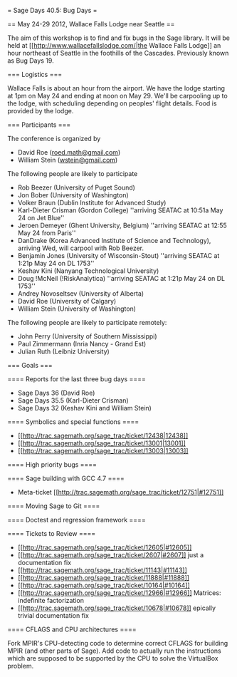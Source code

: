 = Sage Days 40.5: Bug Days =

== May 24-29 2012, Wallace Falls Lodge near Seattle ==

The aim of this workshop is to find and fix bugs in the Sage library.  It will be held at [[http://www.wallacefallslodge.com/|the Wallace Falls Lodge]] an hour northeast of Seattle in the foothills of the Cascades.  Previously known as Bug Days 19.

=== Logistics ===

Wallace Falls is about an hour from the airport.  We have the lodge starting at 1pm on May 24 and ending at noon on May 29.  We'll be carpooling up to the lodge, with scheduling depending on peoples' flight details.  Food is provided by the lodge.

=== Participants ===

The conference is organized by

 * David Roe (roed.math@gmail.com)
 * William Stein (wstein@gmail.com)

The following people are likely to participate

 * Rob Beezer (University of Puget Sound)
 * Jon Bober (University of Washington)
 * Volker Braun (Dublin Institute for Advanced Study)
 * Karl-Dieter Crisman (Gordon College) ''arriving SEATAC at 10:51a May 24 on Jet Blue''
 * Jeroen Demeyer (Ghent University, Belgium) ''arriving SEATAC at 12:55 May 24 from Paris''
 * DanDrake (Korea Advanced Institute of Science and Technology), arriving Wed, will carpool with Rob Beezer.
 * Benjamin Jones (University of Wisconsin-Stout) ''arriving SEATAC at 1:21p May 24 on DL 1753''
 * Keshav Kini (Nanyang Technological University)
 * Doug !McNeil (!RiskAnalytica) ''arriving SEATAC at 1:21p May 24 on DL 1753''
 * Andrey Novoseltsev (University of Alberta)
 * David Roe (University of Calgary)
 * William Stein (University of Washington)

The following people are likely to participate remotely:

 * John Perry (University of Southern Mississippi)
 * Paul Zimmermann (Inria Nancy - Grand Est)
 * Julian Ruth (Leibniz University)

=== Goals ===

==== Reports for the last three bug days ====

 * Sage Days 36 (David Roe)
 * Sage Days 35.5 (Karl-Dieter Crisman)
 * Sage Days 32 (Keshav Kini and William Stein)

==== Symbolics and special functions ====

 * [[http://trac.sagemath.org/sage_trac/ticket/12438|12438]]
 * [[http://trac.sagemath.org/sage_trac/ticket/13001|13001]]
 * [[http://trac.sagemath.org/sage_trac/ticket/13003|13003]]

==== High priority bugs ====

==== Sage building with GCC 4.7 ====

 * Meta-ticket [[http://trac.sagemath.org/sage_trac/ticket/12751|#12751]]

==== Moving Sage to Git ====

==== Doctest and regression framework ====

==== Tickets to Review ====

 * [[http://trac.sagemath.org/sage_trac/ticket/12605|#12605]]
 * [[http://trac.sagemath.org/sage_trac/ticket/2607|#2607]] just a documentation fix
 * [[http://trac.sagemath.org/sage_trac/ticket/11143|#11143]]
 * [[http://trac.sagemath.org/sage_trac/ticket/11888|#11888]]
 * [[http://trac.sagemath.org/sage_trac/ticket/10164|#10164]]
 * [[http://trac.sagemath.org/sage_trac/ticket/12966|#12966]]  Matrices: indefinite factorization
 * [[http://trac.sagemath.org/sage_trac/ticket/10678|#10678]] epically trivial documentation fix

==== CFLAGS and CPU architectures ====

Fork MPIR's CPU-detecting code to determine correct CFLAGS for building MPIR (and other parts of Sage).
Add code to actually run the instructions which are supposed to be supported by the CPU to solve the VirtualBox problem.
